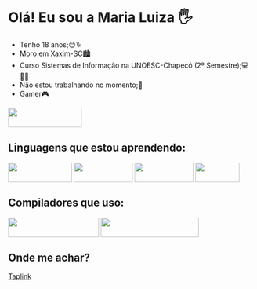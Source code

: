 # Olá! Eu sou a Maria Luiza 🖐
- Tenho 18 anos;😊♑
- Moro em Xaxim-SC🏙
- Curso Sistemas de Informação na UNOESC-Chapecó (2º Semestre);💻👩‍💻
- Não estou trabalhando no momento;🙁
- Gamer🎮
<img height="40" width="150" src="https://img.shields.io/badge/PlayStation-003791?style=for-the-badge&logo=playstation&logoColor=white">

## Linguagens que estou aprendendo:

<div style="display: in line block">
  <img align="center" height="40" width="130" src="https://img.shields.io/badge/Python-3776AB?style=for-the-badge&logo=python&logoColor=white">
  <img align="center" height="40" width="120" src="https://img.shields.io/badge/HTML5-E34F26?style=for-the-badge&logo=html5&logoColor=white">
  <img align="center" height="40" width="120" src="https://img.shields.io/badge/CSS3-1572B6?style=for-the-badge&logo=css3&logoColor=white">
  <img align="center" height="40" width="90" src="https://img.shields.io/badge/C-00599C?style=for-the-badge&logo=c&logoColor=white">
</div>

## Compiladores que uso:

<div style="display: in line block">
  <img align="center" height="40" width="185" src="https://img.shields.io/badge/pycharm-143?style=for-the-badge&logo=pycharm&logoColor=black&color=black&labelColor=green">
  <img align="center" height="40" width="200" src="https://img.shields.io/badge/Visual_Studio_Code-0078D4?style=for-the-badge&logo=visual%20studio%20code&logoColor=white">
</div>

## Onde me achar?
<a href="https://taplink.cc/maria_mlmf">Taplink</a>
